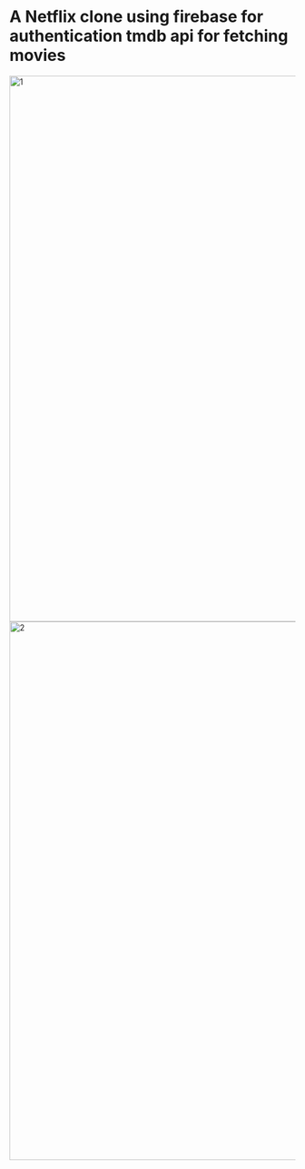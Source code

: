 # A Netflix clone using firebase for authentication tmdb api for fetching movies


<img width="960" alt="1" src="https://github.com/h4r5h1th/netflix_clone/assets/97115515/79bec47c-864a-40ed-b4c1-5ac50b60c086">


<img width="947" alt="2" src="https://github.com/h4r5h1th/netflix_clone/assets/97115515/a5c9445e-e700-449e-b877-f1a2d1d2c82a">

